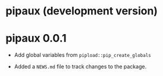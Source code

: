 # pipaux (development version)

# pipaux 0.0.1

* Add global variables from `pipload::pip_create_globals`

* Added a `NEWS.md` file to track changes to the package.
